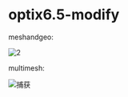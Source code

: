 # optix6.5-modify

meshandgeo:

![2](https://user-images.githubusercontent.com/57349703/163780304-88d47d94-3803-49f9-a146-2a7644898ecf.PNG)

multimesh:

![捕获](https://user-images.githubusercontent.com/57349703/163780344-debd46d2-2582-4eab-8052-a25880a9d8ac.PNG)
